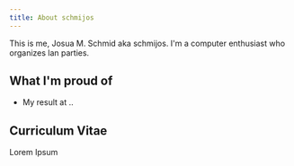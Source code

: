 ```yaml
---
title: About schmijos
---
```


This is me, Josua M. Schmid aka schmijos. I'm a computer enthusiast who organizes lan parties.

## What I'm proud of

* My result at ..

## Curriculum Vitae

Lorem Ipsum
